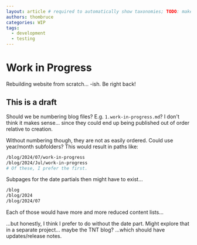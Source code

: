 ```yaml
---
layout: article # required to automatically show taxonomies; TODO: make this configurable for content sections elsewhere, or just set article as the default
authors: thombruce
categories: WIP
tags:
  - development
  - testing
---
```


# Work in Progress

Rebuilding website from scratch... -ish. Be right back!

## This is a draft

Should we be numbering blog files? E.g. `1.work-in-progress.md`? I don't think it makes sense... since they could end up being published out of order relative to creation.

Without numbering though, they are not as easily ordered. Could use year/month subfolders? This would result in paths like:

```sh
/blog/2024/07/work-in-progress
/blog/2024/Jul/work-in-progress
# Of these, I prefer the first.
```

Subpages for the date partials then might have to exist...

```sh
/blog
/blog/2024
/blog/2024/07
```

Each of those would have more and more reduced content lists...

...but honestly, I think I prefer to do without the date part. Might explore that in a separate project... maybe the TNT blog? ...which should have updates/release notes.
